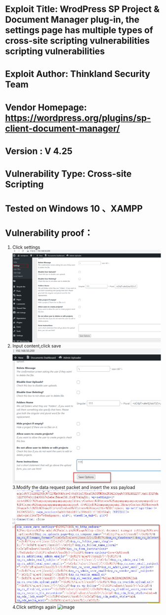# Exploit Title: WrodPress SP Project & Document Manager plug-in, the settings page has multiple types of cross-site scripting vulnerabilities scripting vulnerabilities
# Exploit Author: Thinkland Security Team
# Vendor Homepage: https://wordpress.org/plugins/sp-client-document-manager/
# Version :  V 4.25
# Vulnerability Type: Cross-site Scripting
# Tested on Windows 10 、XAMPP
# Vulnerability proof：  
1. Click settings
![image](https://github.com/BigTiger2020/word-press/blob/main/xss-4.png)  
2. Input content,click save
![image](https://github.com/BigTiger2020/word-press/blob/main/xss-5.png)  
3.Modify the data request packet and insert the xss payload
![image](https://github.com/BigTiger2020/word-press/blob/main/xss-6.png)  
4.Click settings again
![image](https://github.com/BigTiger2020/word-press/blob/main/xs.gif)  


